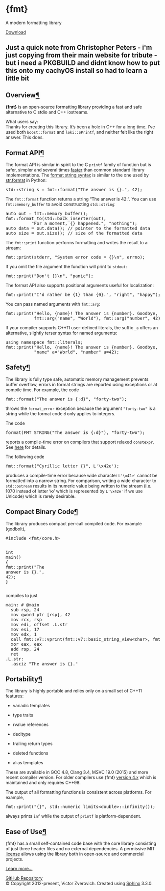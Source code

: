 <html>
 <body role="document">

<div>
  <div>
    <h1>{fmt}</h1>
    <p>A modern formatting library</p>
   <a href="https://github.com/fmtlib/fmt/releases/download/10.0.0/fmt-10.0.0.zip"> Download </a>   
  </div>
</div>

  <div class="row">
 <div class="content">
 <h2>Just a quick note from Christopher Peters - i'm just copying from their main website for tribute - but i need a PKGBUILD and didnt know how to put this onto my cachyOS install so had to learn a little bit</h2>     
  <section id="overview">
<h1>Overview<a class="headerlink" href="#overview" title="Permalink to this headline">¶</a></h1>
<p><strong>{fmt}</strong> is an open-source formatting library providing a fast and safe
alternative to C stdio and C++ iostreams.</p>
<div class="panel panel-default">
  <div class="panel-heading">What users say:</div>
  <div class="panel-body">
    Thanks for creating this library. It’s been a hole in C++ for
    a long time. I’ve used both <code>boost::format</code> and
    <code>loki::SPrintf</code>, and neither felt like the right answer.
    This does.
  </div>
</div><section id="format-api">
<span id="format-api-intro"></span><h2>Format API<a class="headerlink" href="#format-api" title="Permalink to this headline">¶</a></h2>
<p>The format API is similar in spirit to the C <code class="docutils literal notranslate"><span class="pre">printf</span></code> family of function but
is safer, simpler and several times <a class="reference external" href="https://www.zverovich.net/2020/06/13/fast-int-to-string-revisited.html">faster</a>
than common standard library implementations.
The <a class="reference external" href="syntax.html">format string syntax</a> is similar to the one used by
<a class="reference external" href="https://docs.python.org/3/library/stdtypes.html#str.format">str.format</a> in
Python:</p>
<div class="highlight-c++ notranslate"><div class="highlight"><pre><span></span><span class="n">std</span><span class="o">::</span><span class="n">string</span><span class="w"> </span><span class="n">s</span><span class="w"> </span><span class="o">=</span><span class="w"> </span><span class="n">fmt</span><span class="o">::</span><span class="n">format</span><span class="p">(</span><span class="s">&quot;The answer is {}.&quot;</span><span class="p">,</span><span class="w"> </span><span class="mi">42</span><span class="p">);</span>
</pre></div>
</div>
<p>The <code class="docutils literal notranslate"><span class="pre">fmt::format</span></code> function returns a string “The answer is 42.”. You can use
<code class="docutils literal notranslate"><span class="pre">fmt::memory_buffer</span></code> to avoid constructing <code class="docutils literal notranslate"><span class="pre">std::string</span></code>:</p>
<div class="highlight-c++ notranslate"><div class="highlight"><pre><span></span><span class="k">auto</span><span class="w"> </span><span class="n">out</span><span class="w"> </span><span class="o">=</span><span class="w"> </span><span class="n">fmt</span><span class="o">::</span><span class="n">memory_buffer</span><span class="p">();</span>
<span class="n">fmt</span><span class="o">::</span><span class="n">format_to</span><span class="p">(</span><span class="n">std</span><span class="o">::</span><span class="n">back_inserter</span><span class="p">(</span><span class="n">out</span><span class="p">),</span>
<span class="w">          </span><span class="s">&quot;For a moment, {} happened.&quot;</span><span class="p">,</span><span class="w"> </span><span class="s">&quot;nothing&quot;</span><span class="p">);</span>
<span class="k">auto</span><span class="w"> </span><span class="n">data</span><span class="w"> </span><span class="o">=</span><span class="w"> </span><span class="n">out</span><span class="p">.</span><span class="n">data</span><span class="p">();</span><span class="w"> </span><span class="c1">// pointer to the formatted data</span>
<span class="k">auto</span><span class="w"> </span><span class="n">size</span><span class="w"> </span><span class="o">=</span><span class="w"> </span><span class="n">out</span><span class="p">.</span><span class="n">size</span><span class="p">();</span><span class="w"> </span><span class="c1">// size of the formatted data</span>
</pre></div>
</div>
<p>The <code class="docutils literal notranslate"><span class="pre">fmt::print</span></code> function performs formatting and writes the result to a stream:</p>
<div class="highlight-c++ notranslate"><div class="highlight"><pre><span></span><span class="n">fmt</span><span class="o">::</span><span class="n">print</span><span class="p">(</span><span class="n">stderr</span><span class="p">,</span><span class="w"> </span><span class="s">&quot;System error code = {}</span><span class="se">\n</span><span class="s">&quot;</span><span class="p">,</span><span class="w"> </span><span class="n">errno</span><span class="p">);</span>
</pre></div>
</div>
<p>If you omit the file argument the function will print to <code class="docutils literal notranslate"><span class="pre">stdout</span></code>:</p>
<div class="highlight-c++ notranslate"><div class="highlight"><pre><span></span><span class="n">fmt</span><span class="o">::</span><span class="n">print</span><span class="p">(</span><span class="s">&quot;Don&#39;t {}</span><span class="se">\n</span><span class="s">&quot;</span><span class="p">,</span><span class="w"> </span><span class="s">&quot;panic&quot;</span><span class="p">);</span>
</pre></div>
</div>
<p>The format API also supports positional arguments useful for localization:</p>
<div class="highlight-c++ notranslate"><div class="highlight"><pre><span></span><span class="n">fmt</span><span class="o">::</span><span class="n">print</span><span class="p">(</span><span class="s">&quot;I&#39;d rather be {1} than {0}.&quot;</span><span class="p">,</span><span class="w"> </span><span class="s">&quot;right&quot;</span><span class="p">,</span><span class="w"> </span><span class="s">&quot;happy&quot;</span><span class="p">);</span>
</pre></div>
</div>
<p>You can pass named arguments with <code class="docutils literal notranslate"><span class="pre">fmt::arg</span></code>:</p>
<div class="highlight-c++ notranslate"><div class="highlight"><pre><span></span><span class="n">fmt</span><span class="o">::</span><span class="n">print</span><span class="p">(</span><span class="s">&quot;Hello, {name}! The answer is {number}. Goodbye, {name}.&quot;</span><span class="p">,</span>
<span class="w">           </span><span class="n">fmt</span><span class="o">::</span><span class="n">arg</span><span class="p">(</span><span class="s">&quot;name&quot;</span><span class="p">,</span><span class="w"> </span><span class="s">&quot;World&quot;</span><span class="p">),</span><span class="w"> </span><span class="n">fmt</span><span class="o">::</span><span class="n">arg</span><span class="p">(</span><span class="s">&quot;number&quot;</span><span class="p">,</span><span class="w"> </span><span class="mi">42</span><span class="p">));</span>
</pre></div>
</div>
<p>If your compiler supports C++11 user-defined literals, the suffix <code class="docutils literal notranslate"><span class="pre">_a</span></code> offers
an alternative, slightly terser syntax for named arguments:</p>
<div class="highlight-c++ notranslate"><div class="highlight"><pre><span></span><span class="k">using</span><span class="w"> </span><span class="k">namespace</span><span class="w"> </span><span class="nn">fmt</span><span class="o">::</span><span class="nn">literals</span><span class="p">;</span>
<span class="n">fmt</span><span class="o">::</span><span class="n">print</span><span class="p">(</span><span class="s">&quot;Hello, {name}! The answer is {number}. Goodbye, {name}.&quot;</span><span class="p">,</span>
<span class="w">           </span><span class="s">&quot;name&quot;</span><span class="n">_a</span><span class="o">=</span><span class="s">&quot;World&quot;</span><span class="p">,</span><span class="w"> </span><span class="s">&quot;number&quot;</span><span class="n">_a</span><span class="o">=</span><span class="mi">42</span><span class="p">);</span>
</pre></div>
</div>
</section>
<section id="safety">
<span id="id1"></span><h2>Safety<a class="headerlink" href="#safety" title="Permalink to this headline">¶</a></h2>
<p>The library is fully type safe, automatic memory management prevents buffer
overflow, errors in format strings are reported using exceptions or at compile
time. For example, the code</p>
<div class="highlight-c++ notranslate"><div class="highlight"><pre><span></span><span class="n">fmt</span><span class="o">::</span><span class="n">format</span><span class="p">(</span><span class="s">&quot;The answer is {:d}&quot;</span><span class="p">,</span><span class="w"> </span><span class="s">&quot;forty-two&quot;</span><span class="p">);</span>
</pre></div>
</div>
<p>throws the <code class="docutils literal notranslate"><span class="pre">format_error</span></code> exception because the argument <code class="docutils literal notranslate"><span class="pre">&quot;forty-two&quot;</span></code> is a
string while the format code <code class="docutils literal notranslate"><span class="pre">d</span></code> only applies to integers.</p>
<p>The code</p>
<div class="highlight-c++ notranslate"><div class="highlight"><pre><span></span><span class="n">format</span><span class="p">(</span><span class="n">FMT_STRING</span><span class="p">(</span><span class="s">&quot;The answer is {:d}&quot;</span><span class="p">),</span><span class="w"> </span><span class="s">&quot;forty-two&quot;</span><span class="p">);</span>
</pre></div>
</div>
<p>reports a compile-time error on compilers that support relaxed <code class="docutils literal notranslate"><span class="pre">constexpr</span></code>.
See <a class="reference external" href="api.html#compile-time-format-string-checks">here</a> for details.</p>
<p>The following code</p>
<div class="highlight-c++ notranslate"><div class="highlight"><pre><span></span>fmt::format(&quot;Cyrillic letter {}&quot;, L&#39;\x42e&#39;);
</pre></div>
</div>
<p>produces a compile-time error because wide character <code class="docutils literal notranslate"><span class="pre">L'\x42e'</span></code> cannot be
formatted into a narrow string. For comparison, writing a wide character to
<code class="docutils literal notranslate"><span class="pre">std::ostream</span></code> results in its numeric value being written to the stream
(i.e. 1070 instead of letter ‘ю’ which is represented by <code class="docutils literal notranslate"><span class="pre">L'\x42e'</span></code> if we
use Unicode) which is rarely desirable.</p>
</section>
<section id="compact-binary-code">
<h2>Compact Binary Code<a class="headerlink" href="#compact-binary-code" title="Permalink to this headline">¶</a></h2>
<p>The library produces compact per-call compiled code. For example
(<a class="reference external" href="https://godbolt.org/g/TZU4KF">godbolt</a>),</p>
<div class="highlight-c++ notranslate"><div class="highlight"><pre><span></span><span class="cp">#include</span><span class="w"> </span><span class="cpf">&lt;fmt/core.h&gt;</span>

<span class="kt">int</span><span class="w"> </span><span class="nf">main</span><span class="p">()</span><span class="w"> </span><span class="p">{</span>
<span class="w">  </span><span class="n">fmt</span><span class="o">::</span><span class="n">print</span><span class="p">(</span><span class="s">&quot;The answer is {}.&quot;</span><span class="p">,</span><span class="w"> </span><span class="mi">42</span><span class="p">);</span>
<span class="p">}</span>
</pre></div>
</div>
<p>compiles to just</p>
<div class="highlight-asm notranslate"><div class="highlight"><pre><span></span>main: # @main
  sub rsp, 24
  mov qword ptr [rsp], 42
  mov rcx, rsp
  mov edi, offset .L.str
  mov esi, 17
  mov edx, 1
  call fmt::v7::vprint(fmt::v7::basic_string_view&lt;char&gt;, fmt::v7::format_args)
  xor eax, eax
  add rsp, 24
  ret
.L.str:
  .asciz &quot;The answer is {}.&quot;
</pre></div>
</div>
</section>
<section id="portability">
<span id="id2"></span><h2>Portability<a class="headerlink" href="#portability" title="Permalink to this headline">¶</a></h2>
<p>The library is highly portable and relies only on a small set of C++11 features:</p>
<ul class="simple">
<li><p>variadic templates</p></li>
<li><p>type traits</p></li>
<li><p>rvalue references</p></li>
<li><p>decltype</p></li>
<li><p>trailing return types</p></li>
<li><p>deleted functions</p></li>
<li><p>alias templates</p></li>
</ul>
<p>These are available in GCC 4.8, Clang 3.4, MSVC 19.0 (2015) and more recent
compiler version. For older compilers use {fmt} <a class="reference external" href="https://github.com/fmtlib/fmt/releases/tag/4.1.0">version 4.x</a> which is maintained and
only requires C++98.</p>
<p>The output of all formatting functions is consistent across platforms.
For example,</p>
<div class="highlight-c++ notranslate"><div class="highlight"><pre><span></span><span class="n">fmt</span><span class="o">::</span><span class="n">print</span><span class="p">(</span><span class="s">&quot;{}&quot;</span><span class="p">,</span><span class="w"> </span><span class="n">std</span><span class="o">::</span><span class="n">numeric_limits</span><span class="o">&lt;</span><span class="kt">double</span><span class="o">&gt;::</span><span class="n">infinity</span><span class="p">());</span>
</pre></div>
</div>
<p>always prints <code class="docutils literal notranslate"><span class="pre">inf</span></code> while the output of <code class="docutils literal notranslate"><span class="pre">printf</span></code> is platform-dependent.</p>
</section>
<section id="ease-of-use">
<span id="id3"></span><h2>Ease of Use<a class="headerlink" href="#ease-of-use" title="Permalink to this headline">¶</a></h2>
<p>{fmt} has a small self-contained code base with the core library consisting of
just three header files and no external dependencies.
A permissive MIT <a class="reference external" href="https://github.com/fmtlib/fmt#license">license</a> allows
using the library both in open-source and commercial projects.</p>
<p><a class="reference external" href="contents.html">Learn more…</a></p>
<a class="btn btn-success" href="https://github.com/fmtlib/fmt">GitHub Repository</a>

<div class="section footer">
  
   </div>
  </div>
</div>
    <div class="footer" role="contentinfo">
        &copy; Copyright 2012-present, Victor Zverovich.
      Created using <a href="http://sphinx-doc.org/">Sphinx</a> 3.3.0.
    </div>


  </body>
</html>
